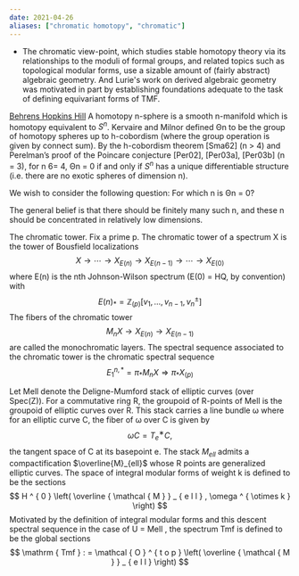 ```yaml
---
date: 2021-04-26
aliases: ["chromatic homotopy", "chromatic"]
---
```



- The chromatic view-point, which studies stable homotopy theory via its relationships to the moduli of formal groups, and related topics such as topological modular forms, use a sizable amount of (fairly abstract) algebraic geometry. And Lurie's work on derived algebraic geometry was motivated in part by establishing foundations adequate to the task of defining equivariant forms of TMF.

[Behrens Hopkins Hill](https://www3.nd.edu/~mbehren1/papers/exotic2.pdf)
A homotopy n-sphere is a smooth n-manifold which is homotopy equivalent to
$S^n$. Kervaire and Milnor defined Θn to be the group of homotopy spheres up
to h-cobordism (where the group operation is given by connect sum). By the
h-cobordism theorem [Sma62] (n > 4) and Perelman’s proof of the Poincare conjecture [Per02], [Per03a], [Per03b] (n = 3), for n 6= 4, Θn = 0 if and only if $S^n$ has
a unique differentiable structure (i.e. there are no exotic spheres of dimension n).

We wish to consider the following question: For which n is Θn = 0?

The general belief is that there should be finitely many such n, and these n should
be concentrated in relatively low dimensions.

The chromatic tower. Fix a prime p. The chromatic tower of a spectrum X is
the tower of Bousfield localizations
$$
X \rightarrow \cdots \rightarrow X _ { E ( n ) } \rightarrow X _ { E ( n - 1 ) } \rightarrow \cdots \rightarrow X _ { E ( 0 ) }
$$
where E(n) is the nth Johnson-Wilson spectrum (E(0) = HQ, by convention) with
$$
E ( n ) _ { * } = \mathbb { Z } _ { ( p ) } \left[ v _ { 1 } , \dots , v _ { n - 1 } , v _ { n } ^ { \pm } \right]
$$
The fibers of the chromatic tower
$$
M _ { n } X \rightarrow X _ { E ( n ) } \rightarrow X _ { E ( n - 1 ) }
$$
are called the monochromatic layers. The spectral sequence associated to the chromatic tower is the chromatic spectral sequence
$$
E _ { 1 } ^ { n , * } = \pi _ { * } M _ { n } X \Rightarrow \pi _ { * } X _ { ( p ) }
$$

Let Mell denote the Deligne-Mumford stack of elliptic curves (over Spec(Z)). For
a commutative ring R, the groupoid of R-points of Mell is the groupoid of elliptic
curves over R. This stack carries a line bundle ω where for an elliptic curve C, the
fiber of ω over C is given by
$$ωC = T^∗_e C,$$
the tangent space of C at its basepoint e.
The stack $M_{ell}$ admits a compactification $\overline{M}_{ell}$ whose R points are generalized
elliptic curves. The space of integral modular
forms of weight k is defined to be the sections
$$
H ^ { 0 } \left( \overline { \mathcal { M } } _ { e l l } , \omega ^ { \otimes k } \right)
$$
Motivated by the definition of integral modular forms and this descent spectral
sequence in the case of U = Mell , the spectrum Tmf is defined to be the global
sections
$$
\mathrm { Tmf } : = \mathcal { O } ^ { t o p } \left( \overline { \mathcal { M } } _ { e l l } \right)
$$
